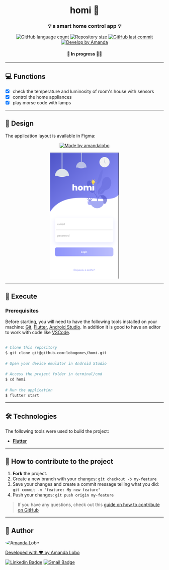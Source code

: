 

<h1 align="center">
     homi 🏡
</h1>

<h3 align="center">
    💡 a smart home control app 💡
</h3>

<p align="center">
  <img alt="GitHub language count" src="https://img.shields.io/github/languages/count/lobogomes/homi?color=%2304D361">

  <img alt="Repository size" src="https://img.shields.io/github/repo-size/lobogomes/homi">
  
  <a href="https://github.com/lobogomes/mm-money/commits/master">
    <img alt="GitHub last commit" src="https://img.shields.io/github/last-commit/lobogomes/homi">
  </a>
    

  <a href="https://github.com/lobogomes">
    <img alt="Develop by Amanda" src="https://img.shields.io/badge/develop%20by-Amanda Lobo-%237519C1">
  </a>
  
</p>

<h4 align="center">
	 🚧 In progress 🚀🚧
</h4>

---

## 💻 Functions

  - [x] check the temperature and luminosity of room's house with sensors
  - [x] control the home appliances
  - [x] play morse code with lamps

---

## 🎨 Design

The application layout is available in Figma:

<p align="center">
	<a href="https://www.figma.com/file/nTBcE8ug85ExJ49GI27Lxi/homi?t=Mcv1eAjWgSTsE18m-1">
  	<img alt="Made by amandalobo" src="https://img.shields.io/badge/Acessar%20Layout%20-Figma-%2304D361">
	</a>
</p>


<p align="center" style="display: flex; align-items: flex-start; justify-content: center;">
  <img alt="homi" title="homi" src="assets/frames/login.svg" height="400px">
</p>

---

## 🚀 Execute

### Prerequisites

Before starting, you will need to have the following tools installed on your machine:
[Git](https://git-scm.com), [Flutter](https://flutter.dev/), [Android Studio](https://developer.android.com/studio).
In addition it is good to have an editor to work with code like [VSCode](https://code.visualstudio.com/).

```bash

# Clone this repository
$ git clone git@github.com:lobogomes/homi.git

# Open your device emulator in Android Studio

# Access the project folder in terminal/cmd
$ cd homi

# Run the application
$ flutter start

```
---

## 🛠 Technologies

The following tools were used to build the project:

-   **[Flutter](https://flutter.dev/)**

---

## 💪 How to contribute to the project

1. **Fork** the project.
2. Create a new branch with your changes: `git checkout -b my-feature`
3. Save your changes and create a commit message telling what you did: `git commit -m "feature: My new feature"`
4. Push your changes: `git push origin my-feature`
> If you have any questions, check out this [guide on how to contribute on GitHub](./CONTRIBUTING.md)

---

## 🦸 Author
<a href="https://github.com/lobogomes">
 <img style="border-radius: 50%;" src="https://avatars.githubusercontent.com/u/111708856?v=4" width="100px;" alt="Amanda Lobo"/>

Developed with ❤️ by Amanda Lobo

[![Linkedin Badge](https://img.shields.io/badge/-Amanda-blue?style=flat-square&logo=Linkedin&logoColor=white&link=https://www.linkedin.com/in/amandalobogomes/)](https://www.linkedin.com/in/amandalobogomes/) 
[![Gmail Badge](https://img.shields.io/badge/-8lobogomes@gmail.com-c14438?style=flat-square&logo=Gmail&logoColor=white&link=mailto:8lobogomes@gmail.com)](mailto:8lobogomes@gmail.com)


